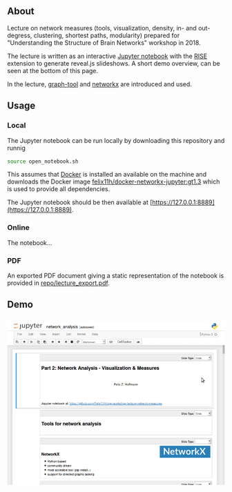 
## About

Lecture on network measures (tools, visualization, density, in- and out-degress, clustering, shortest paths, modularity) prepared for "Understanding the Structure of Brain Networks" workshop in 2018.

The lecture is written as an interactive [Jupyter notebook](https://jupyter.org/) with the [RISE](https://rise.readthedocs.io/en/stable/) extension to generate reveal.js slideshows. A short demo overview, can be seen at the bottom of this page.

In the lecture, [graph-tool](https://graph-tool.skewed.de/) and [networkx](https://networkx.github.io/) are introduced and used.


## Usage

### Local

The Jupyter notebook can be run locally by downloading this repository and runnig

```sh
source open_notebook.sh
```

This assumes that [Docker](https://www.docker.com/) is installed an available on the machine and downloads the Docker image [felix11h/docker-networkx-jupyter:gt1.3](https://hub.docker.com/layers/felix11h/docker-networkx-jupyter/gt1.3/images/sha256-be26edc1229ec7f030d14ede4792849799cf24337dfc964157e86bc037b6edc4?context=explore) which is used to provide all dependencies. 

The Jupyter notebook should be then available at [https://127.0.0.1:8889](https://127.0.0.1:8889).


### Online 

The notebook...

### PDF

An exported PDF document giving a static representation of the notebook is provided in [repo/lecture_export.pdf](https://github.com/felix11h/spp-workshop-lecture-network-measures/blob/master/repo/lecture_export.pdf?raw=true).


## Demo

<p align="center" style="margin-top:2em;margin-bottom:2em">
  <img src="https://github.com/felix11h/spp-workshop-lecture-network-measures/blob/master/repo/lecture-demo_jupyter-rise.gif?raw=true" alt="Lecture demo gif"/>
</p>

